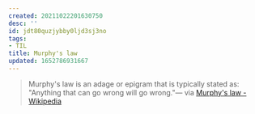 ```yaml
---
created: 20211022201630750
desc: ''
id: jdt80quzjybby0ljd3sj3no
tags:
- TIL
title: Murphy's law
updated: 1652786931667
---
```

   
> Murphy's law is an adage or epigram that is typically stated as: "Anything that can go wrong will go wrong."— via [Murphy's law - Wikipedia](https://en.wikipedia.org/wiki/Murphy%27s_law)